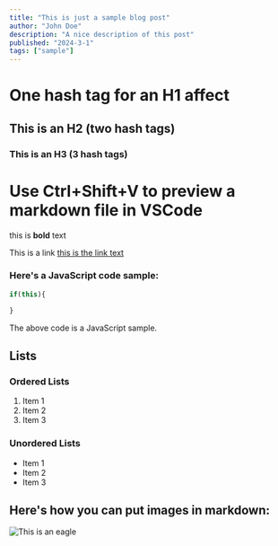 ```yaml
---
title: "This is just a sample blog post"
author: "John Doe"
description: "A nice description of this post"
published: "2024-3-1"
tags: ["sample"]
---
```

# One hash tag for an H1 affect

## This is an H2 (two hash tags)

### This is an H3 (3 hash tags)

# Use Ctrl+Shift+V to preview a markdown file in VSCode

this is **bold** text

This is a link [this is the link text](https://www.google.com)

### Here's a JavaScript code sample:
```js
if(this){

}
```
The above code is a JavaScript sample.

## Lists
### Ordered Lists
1. Item 1
1. Item 2
1. Item 3

### Unordered Lists
- Item 1
- Item 2
- Item 3

## Here's how you can put images in markdown:
![This is an eagle](/images/Kingdom_Key_KH.jpg)